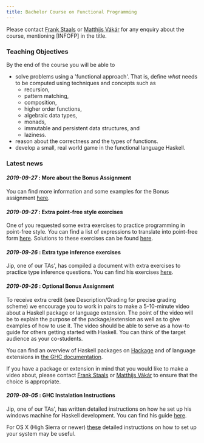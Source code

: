 ```yaml
---
title: Bachelor Course on Functional Programming
---
```


Please contact <a href="mailto:F.Staals@uu.nl">Frank Staals</a> or <a
href="mailto:m.i.l.vakar@uu.nl">Matthijs Vákár</a> for any enquiry
about the course, mentioning [INFOFP] in the title.

### Teaching Objectives

By the end of the course you will be able to

* solve problems using a 'functional approach'. That is, define *what*
  needs to be computed using techniques and concepts such as
    - recursion,
    - pattern matching,
    - composition,
    - higher order functions,
    - algebraic data types,
    - monads,
    - immutable and persistent data structures, and
    - laziness.
* reason about the correctness and the types of functions.
* develop a small, real world game in the functional language Haskell.

### Latest news
#### *2019-09-27* : More about the Bonus Assignment

You can find more information and some examples for the Bonus
assignment [here](optional.html).

#### *2019-09-27* : Extra point-free style exercises 

  One of you requested some extra exercises to practice programming in point-free style.
  You can find a list of expressions to translate into point-free form [here](practicals/pointfree.md). Solutions to these exercises can be found [here](practicals/pointfree_solutions.md).

#### *2019-09-26* : Extra type inference exercises 

  Jip, one of our TAs', has compiled a document with extra exercises to practice type inference questions. You can find his
  exercises [here](practicals/type-inference-exercises.pdf).



#### *2019-09-26* : Optional Bonus Assignment

  To receive extra credit (see Description/Grading for precise grading scheme)
  we encourage you to work in pairs to make a 5-10-minute video about a Haskell package or language
  extension. The point of the video will be to explain the purpose of the package/extension as well
  as to give examples of how to use it. The video should be able to serve as a how-to guide
  for others getting started with Haskell. You can think of the target audience as your co-students. 
  
  You can find an overview of Haskell packages on <a href="http://hackage.haskell.org/">Hackage</a>
  and of language extensions in <a href="https://downloads.haskell.org/~ghc/latest/docs/html/users_guide/lang.html"> the GHC documentation</a>.

  If you have a package or extension in mind that you would like to
  make a video about, please contact <a href="mailto:F.Staals@uu.nl">Frank Staals</a>
  or <a href="mailto:m.i.l.vakar@uu.nl">Matthijs Vákár</a> to ensure that the choice is 
  appropriate.



#### *2019-09-05* : GHC Instalation Instructions

  Jip, one of our TAs', has written detailed instructions on how he
  set up his windows machine for Haskell development. You can find his
  guide [here](practicals/windows_instructions.pdf).

  For OS X (High Sierra or newer)
  [these](https://medium.com/@dogwith1eye/setting-up-haskell-in-vs-code-on-macos-d2cc1ce9f60a)
  detailed instructions on how to set up your system may be useful.
